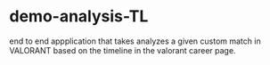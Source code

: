 # demo-analysis-TL
end to end appplication that takes analyzes a given custom match in VALORANT based on the timeline in the valorant career page. 

